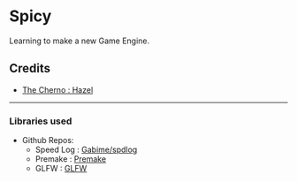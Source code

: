 # Spicy
Learning to make a new Game Engine.
## Credits
* [The Cherno : Hazel](https://thecherno.com/engine)
---
### Libraries used
* Github Repos:
  - Speed Log : [Gabime/spdlog](https://github.com/gabime/spdlog)
  - Premake   : [Premake](https://github.com/premake/premake-core)
  - GLFW      : [GLFW](https://github.com/glfw/glfw)
